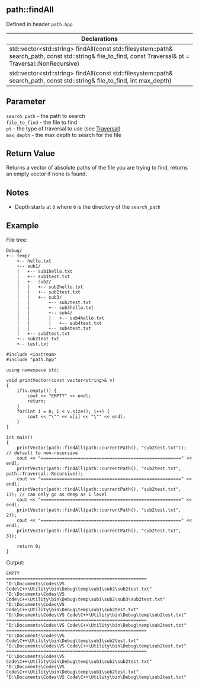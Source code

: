## path::findAll
Defined in header `path.hpp`

| Declarations |
| --- |
| std::vector&lt;std::string> findAll(const std::filesystem::path& search_path, const std::string& file_to_find, const Traversal& pt = Traversal::NonRecursive) |
| std::vector&lt;std::string> findAll(const std::filesystem::path& search_path, const std::string& file_to_find, int max_depth) |

## Parameter
`search_path` - the path to search \
`file_to_find` - the file to find \
`pt` - the type of traversal to use (see [Traversal](../Enums/Traversal.md)) \
`max_depth` - the max depth to search for the file 

## Return Value
Returns a vector of absolute paths of the file you are trying to find, returns an empty vector if none is found.

## Notes
- Depth starts at `0` where `0` is the directory of the `search_path`

## Example
File tree:
```
Debug/
+-- temp/
    +-- hello.txt
    +-- sub1/
    |   +-- sub1hello.txt
    |   +-- sub1test.txt
    |   +-- sub2/
    |   |   +-- sub2hello.txt
    |   |   +-- sub2test.txt
    |   |   +-- sub3/
    |   |       +-- sub2test.txt
    |   |       +-- sub3hello.txt
    |   |       +-- sub4/
    |   |       |   +-- sub4hello.txt
    |   |       |   +-- sub4test.txt
    |   |       +-- sub4test.txt
    |   +-- sub2test.txt
    +-- sub2test.txt
    +-- test.txt
```
```
#include <iostream>
#include "path.hpp"

using namespace std;

void printVector(const vector<string>& v)
{
    if(v.empty()) {
        cout << "EMPTY" << endl;
        return;
    }
    for(int i = 0; i < v.size(); i++) {
        cout << "\"" << v[i] << "\"" << endl; 
    }
}

int main()
{
    printVector(path::findAll(path::currentPath(), "sub2test.txt")); // default to non-recursive
    cout << "=====================================================" << endl;
    printVector(path::findAll(path::currentPath(), "sub2test.txt", path::Traversal::Recursive));
    cout << "=====================================================" << endl;
    printVector(path::findAll(path::currentPath(), "sub2test.txt", 1)); // can only go as deep as 1 level
    cout << "=====================================================" << endl;
    printVector(path::findAll(path::currentPath(), "sub2test.txt", 2));
    cout << "=====================================================" << endl;
    printVector(path::findAll(path::currentPath(), "sub2test.txt", 3));

    return 0;
}
```
Output:
```
EMPTY
=====================================================
"D:\Documents\Codes\VS Code\C++\Utility\bin\Debug\temp\sub1\sub2\sub2test.txt"
"D:\Documents\Codes\VS Code\C++\Utility\bin\Debug\temp\sub1\sub2\sub3\sub2test.txt"
"D:\Documents\Codes\VS Code\C++\Utility\bin\Debug\temp\sub1\sub2test.txt"
"D:\Documents\Codes\VS Code\C++\Utility\bin\Debug\temp\sub2test.txt"
=====================================================
"D:\Documents\Codes\VS Code\C++\Utility\bin\Debug\temp\sub2test.txt"
=====================================================
"D:\Documents\Codes\VS Code\C++\Utility\bin\Debug\temp\sub1\sub2test.txt"
"D:\Documents\Codes\VS Code\C++\Utility\bin\Debug\temp\sub2test.txt"
=====================================================
"D:\Documents\Codes\VS Code\C++\Utility\bin\Debug\temp\sub1\sub2\sub2test.txt"
"D:\Documents\Codes\VS Code\C++\Utility\bin\Debug\temp\sub1\sub2test.txt"
"D:\Documents\Codes\VS Code\C++\Utility\bin\Debug\temp\sub2test.txt"
```
